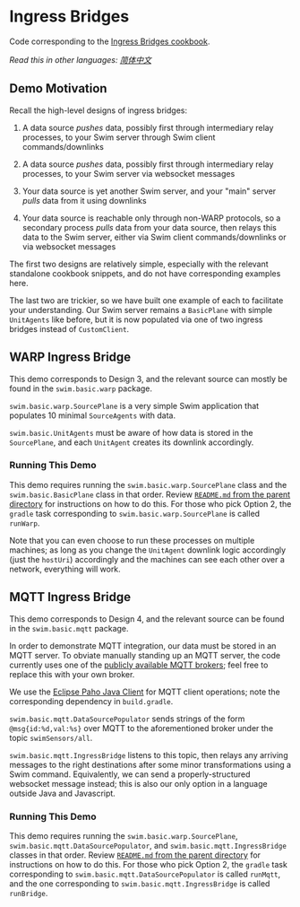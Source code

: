 # Ingress Bridges

Code corresponding to the [Ingress Bridges cookbook](https://swimos.org/tutorials/ingress-bridges/).

*Read this in other languages: [简体中文](README.zh-cn.md)*

## Demo Motivation

Recall the high-level designs of ingress bridges:

1. A data source *pushes* data, possibly first through intermediary relay processes, to your Swim server through Swim client commands/downlinks

2. A data source *pushes* data, possibly first through intermediary relay processes, to your Swim server via websocket messages

3. Your data source is yet another Swim server, and your "main" server *pulls* data from it using downlinks

4. Your data source is reachable only through non-WARP protocols, so a secondary process *pulls* data from your data source, then relays this data to the Swim server, either via Swim client commands/downlinks or via websocket messages

The first two designs are relatively simple, especially with the relevant standalone cookbook snippets, and do not have corresponding examples here.

The last two are trickier, so we have built one example of each to facilitate your understanding. Our Swim server remains a `BasicPlane` with simple `UnitAgents` like before, but it is now populated via one of two ingress bridges instead of `CustomClient`.

## WARP Ingress Bridge

This demo corresponds to Design 3, and the relevant source can mostly be found in the `swim.basic.warp` package.

`swim.basic.warp.SourcePlane` is a very simple Swim application that populates 10 minimal `SourceAgents` with data.

`swim.basic.UnitAgents` must be aware of how data is stored in the `SourcePlane`, and each `UnitAgent` creates its downlink accordingly.

### Running This Demo

This demo requires running the `swim.basic.warp.SourcePlane` class and the `swim.basic.BasicPlane` class in that order. Review [`README.md` from the parent directory](../README.md) for instructions on how to do this. For those who pick Option 2, the `gradle` task corresponding to `swim.basic.warp.SourcePlane` is called `runWarp`.

Note that you can even choose to run these processes on multiple machines; as long as you change the `UnitAgent` downlink logic accordingly (just the `hostUri`) accordingly and the machines can see each other over a network, everything will work.

## MQTT Ingress Bridge

This demo corresponds to Design 4, and the relevant source can be found in the `swim.basic.mqtt` package.

In order to demonstrate MQTT integration, our data must be stored in an MQTT server. To obviate manually standing up an MQTT server, the code currently uses one of the [publicly available MQTT brokers](https://github.com/mqtt/mqtt.github.io/wiki/public_brokers); feel free to replace this with your own broker.

We use the [Eclipse Paho Java Client](https://github.com/eclipse/paho.mqtt.java) for MQTT client operations; note the corresponding dependency in `build.gradle`.

`swim.basic.mqtt.DataSourcePopulator` sends strings of the form `@msg{id:%d,val:%s}` over MQTT to the aforementioned broker under  the topic `swimSensors/all`.

`swim.basic.mqtt.IngressBridge` listens to this topic, then relays any arriving messages to the right destinations after some minor transformations using a Swim command. Equivalently, we can send a properly-structured websocket message instead; this is also our only option in a language outside Java and Javascript.

### Running This Demo

This demo requires running the `swim.basic.warp.SourcePlane`, `swim.basic.mqtt.DataSourcePopulator`, and `swim.basic.mqtt.IngressBridge` classes in that order. Review [`README.md` from the parent directory](../README.md) for instructions on how to do this. For those who pick Option 2, the `gradle` task corresponding to `swim.basic.mqtt.DataSourcePopulator` is called `runMqtt`, and the one corresponding to `swim.basic.mqtt.IngressBridge` is called `runBridge`.
